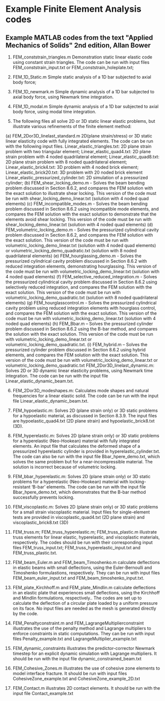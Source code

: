 # Example Finite Element Analysis codes

## Example MATLAB codes from the text "Applied Mechanics of Solids" 2nd edition, Allan Bower

1. FEM_conststrain_triangles.m  Demonstration static linear elastic code using constant strain triangles.   The code can be run with input files FEM_conststrain_input.txt or FEM_conststrain_holeplate.txt;

2. FEM_1D_Static.m Simple static analysis of a 1D bar subjected to axial body force;

3. FEM_1D_newmark.m Simple dynamic analysis of a 1D bar subjected to axial body force, using Newmark time integration.

4. FEM_1D_modal.m Simple dynamic analysis of a 1D bar subjected to axial body force, using modal time integration.

5. The following files all solve 2D or 3D static linear elastic problems, but illustrate various refinements of the finite element method:

 (a) FEM_2Dor3D_linelast_standard.m 2D(plane strain/stress) or 3D static linear elasticity code with fully integrated elements.  The code can be run with the following input files.
 Linear_elastic_triangles.txt: 2D plane strain problem with two triangular element; 
 Linear_elastic_quad4.txt: 2D plane strain problem with 4 noded quadrilateral element;
 Linear_elastic_quad8.txt: 2D plane strain problem with 8 noded quadrilateral element;
 Linear_elastic_brick4.txt: 3D problem with 4 noded brick element;
 Linear_elastic_brick20.txt: 3D problem with 20 noded brick element
 Linear_elastic_pressurized_cylinder.txt: 2D simulation of a pressurized cylinder;
 (b) FEM_shear_locking_demo.m - Solves the beam bending problem discussed in Section 8.6.2, and compares the FEM solution with the exact solution to illustrate shear locking.
 	  This version of the code must be run with shear_locking_demo_linear.txt (solution with 4 noded quad elements)
 (c) FEM_incompatible_modes.m  - Solves the beam bending problem discussed in Section 8.6.2 using incompatible mode elements, and compares the FEM solution with the exact solution to demonstrate that the elements avoid shear locking.
 	  This version of the code must be run with shear_locking_demo_linear.txt (solution with 4 noded quad elements)
 (d) FEM_volumetric_locking_demo.m  - Solves the pressurized cylindrical cavity problem discussed in Section 8.6.2, and compares the FEM solution with the exact solution.
 	  This version of the code must be run with volumetric_locking_demo_linear.txt (solution with 4 noded quad elements) or volumetric_locking_demo_quadratic.txt (solution with 8 noded quadrilateral elements)
 (e) FEM_hourglassing_demo.m  - Solves the pressurized cylindrical cavity problem discussed in Section 8.6.2 with reduced integration elements, demonstrating hourglassing.
 	  This version of the code must be run with volumetric_locking_demo_linear.txt (solution with 4 noded quad elements) 
 (f) FEM_selective_reduced_integration.m  - Solves the pressurized cylindrical cavity problem discussed in Section 8.6.2 using selectively reduced integration, and compares the FEM solution with the exact solution.
 	  This version of the code must be run with volumetric_locking_demo_quadratic.txt (solution with 8 noded quadrilateral elements)
 (g) FEM_hourglasscontrol.m  - Solves the pressurized cylindrical cavity problem using reduced integration elements with hourglass control, and compares the FEM solution with the exact solution.
 	  This version of the code must be run with volumetric_locking_demo_linear.txt (solution with 4 noded quad elements)
 (h) FEM_Bbar.m – Solves the pressurized cylinder problem discussed in Section 8.6.2 using the B-bar method, and compares the solution with the exact solution.
 	  This version of the code must be run with volumetric_locking_demo_linear.txt or volumetric_locking_demo_quadratic.txt.
 (i) FEM_hybrid.m – Solves the pressurized cylinder problem discussed in Section 8.6.2 using hybrid elements, and compares the FEM solution with the exact solution.
 	  This version of the code must be run with volumetric_locking_demo_linear.txt or volumetric_locking_demo_quadratic.txt
FEM_2Dor3D_linelast_dynamic.m: Solves 2D or 3D dynamic linear elasticity problems, using Newmark time integration. The code can be run with the input file Linear_elastic_dynamic_beam.txt.

6. FEM_2Dor3D_modeshapes.m: Calculates mode shapes and natural frequencies for a linear elastic solid. The code can be run with the input file Linear_elastic_dynamic_beam.txt.

7. FEM_hypoelastic.m: Solves 2D (plane strain only) or 3D static problems for a hypoelastic material, as discussed in Section 8.3.9. The input files are hypoelastic_quad4.txt (2D plane strain) and hypoelastic_brick8.txt (3D).

8. FEM_hyperelastic.m: Solves 2D (plane strain only) or 3D static problems for a hyperelastic (Neo-Hookean) material with fully integrated elements. An input file that calculates the deformed shape of a pressurized hyperelastic cylinder is provided in hyperelastic_cylinder.txt. The code can also be run with the input file Bbar_hpere_demo.txt, which solves the same problem but for a near-incompressible material. The solution is incorrect because of volumetric locking.

9. FEM_bbar_hyperelastic.m: Solves 2D (plane strain only) or 3D static problems for a hyperelastic (Neo-Hookean) material with locking-resistant ‘B-bar’ elements. The code can be run with the input file Bbar_hpere_demo.txt, which demonstrates that the B-bar method successfully prevents locking.

10. FEM_viscoplastic.m: Solves 2D (plane strain only) or 3D static problems for a small strain viscoplastic material. Input files for single-element tests are provided in viscoplastic_quad4.txt (2D plane strain) and viscoplastic_brick8.txt (3D)

11. FEM_truss.m; FEM_truss_hyperelastic.m; FEM_truss_plastic.m illustrate truss elements for linear elastic, hyperelastic, and viscoplastic materials, respectively. The codes should be run with their corresponding input files FEM_truss_input.txt; FEM_truss_hyperelastic_input.txt and FEM_truss_plastic.txt.

12. FEM_beam_Euler.m and FEM_beam_Timoshenko.m calculate deflections in elastic beams with small deflections, using the Euler-Bernoulli and Timoshenko formulastions, respectively. They can be run with input files FEM_beam_euler_input.txt and FEM_beam_timoshenko_input.txt.

13. FEM_plate_Kirchhoff.m and FEM_plate_Mindlin.m calculate deflections in an elastic plate that experiences small deflections, using the Kirchhoff and Mindlin formulations, respectively.. The codes are set up to calculate the deflection of a circular plate loaded by a uniform pressure on its face. No input files are needed as the mesh is generated directly by the code.

14. FEM_Penaltyconstraint.m and FEM_LagrangeMultiplierconstraint illustrates the use of the penalty method and Lagrange multipliers to enforce constraints in static computations. They can be run with input files Penalty_example.txt and LagrangeMultiplier_example.txt

15. FEM_dynamic_constraints illustrates the predictor-corrector Newmark timestep for an explicit dynamic simulation with Lagrange multipliers. It should be run with the input file dynamic_constrained_beam.txt

16. FEM_Cohesive_Zones.m illustrates the use of cohesive zone elements to model interface fracture. It should be run with input files CohesiveZone_example.txt and CohesiveZone_example_2D.txt

17. FEM_Contact.m illustrates 2D contact elements. It should be run with the input file Contact_example.txt
